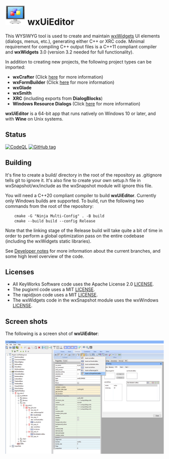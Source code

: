 # ![logo](src/art_src/logo64.png) wxUiEditor

This WYSIWYG tool is used to create and maintain [wxWidgets](https://docs.wxwidgets.org/trunk/index.html) UI elements (dialogs, menus, etc.), generating either C++ or XRC code. Minimal requirement for compiling C++ output files is a C++11 compliant compiler and **wxWidgets** 3.0 (version 3.2 needed for full functionality).

In addition to creating new projects, the following project types can be imported:

- **wxCrafter** (Click [here](docs/import_crafter.md) for more information)
- **wxFormBuilder** (Click [here](docs/import_formbuilder.md) for more information)
- **wxGlade**
- **wxSmith**
- **XRC** (including exports from **DialogBlocks**)
- **Windows Resource Dialogs** (Click [here](docs/import_winres.md) for more information)

**wxUiEditor** is a 64-bit app that runs natively on Windows 10 or later, and with **Wine** on Unix systems.

## Status

[![CodeQL](https://github.com/KeyWorksRW/wxUiEditor/workflows/CodeQL/badge.svg)](https://github.com/KeyWorksRW/wxUiEditor/actions?query=workflow:"CodeQL") [![GitHub tag](https://img.shields.io/github/tag/KeyWorksRW/wxUiEditor?include_prereleases=&sort=semver&color=blue)](https://github.com/KeyWorksRW/wxUiEditor/releases/)

## Building

It's fine to create a build/ directory in the root of the repository as .gitignore tells git to ignore it. It's also fine to create your own setup.h file in wxSnapshot/wx/include as the wxSnapshot module will ignore this file.

You will need a C++20 compliant compiler to build **wxUiEditor**. Currently only Windows builds are supported. To build, run the following two commands from the root of the repository:

```
    cmake -G "Ninja Multi-Config" . -B build
    cmake --build build --config Release
```

Note that the linking stage of the Release build will take quite a bit of time in order to perform a global optimization pass on the entire codebase (including the wxWidgets static libraries).


See [Developer notes](docs/DEV_NOTES.md) for more information about the current branches, and some high level overview of the code.

## Licenses

- All KeyWorks Software code uses the Apache License 2.0 [LICENSE](LICENSE).
- The pugixml code uses a MIT [LICENSE](pugixml/LICENSE.md).
- The rapidjson code uses a MIT [LICENSE](src/import/rapidjson/license.txt).
- The wxWidgets code in the wxSnapshot module uses the wxWindows  [LICENSE](wxSnapshot/License.txt).

## Screen shots

The following is a screen shot of **wxUiEditor**:

![image](screenshot.jpg)
